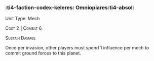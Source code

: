 ### :ti4-faction-codex-keleres: **Omniopiares**:ti4-absol:

Unit Type: Mech 

<span style="font-variant:small-caps;">Cost</span> 2 __|__ <span style="font-variant:small-caps;">Combat</span> 6

<span style="font-variant:small-caps;">Sustain Damage</span>

Once per invasion, other players must spend 1 influence per mech to commit ground forces to this planet.